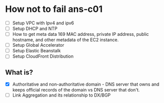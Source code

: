 # How not to fail ans-c01

- [ ] Setup VPC with Ipv4 and ipv6
- [ ] Setup DHCP and NTP
- [ ] How to get meta data 169 MAC address, private IP address, public hostname, and other metadata of the EC2 instance.
- [ ] Setup Global Accelerator
- [ ] Setup Elastic Beanstalk
- [ ] Setup CloudFront Distribution

## What is?
- [X] Authoritative and non-authoritative domain - DNS server that owns and keeps official records of the domain vs DNS server that don't.
- [ ] Link Aggregation and its relationship to DX/BGP
